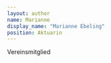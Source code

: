 ```yaml
---
layout: author
name: Marianne
display_name: "Marianne Ebeling"
position: Aktuarin
---
```

Vereinsmitglied
